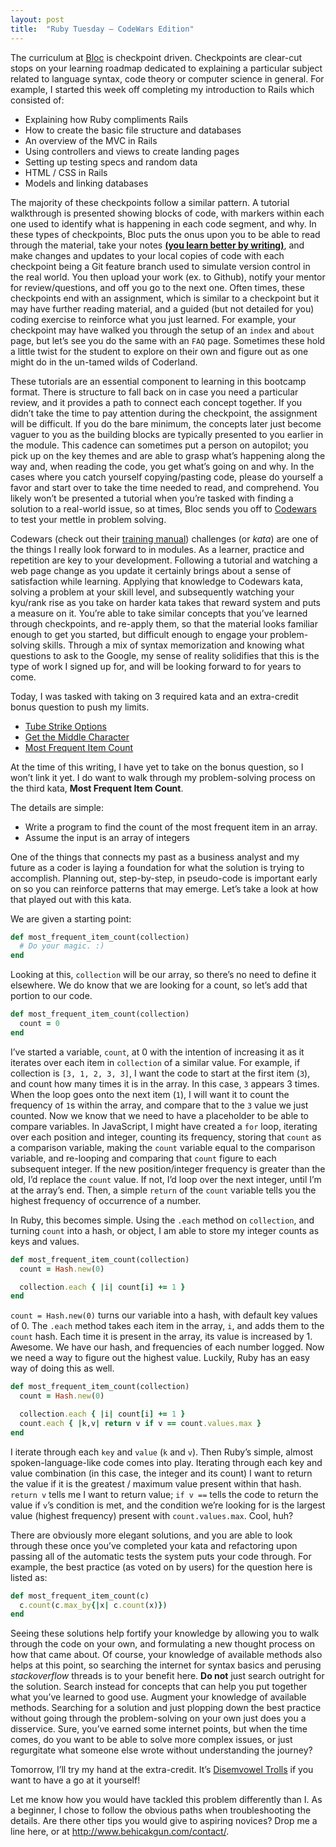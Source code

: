 ```yaml
---
layout: post
title:  "Ruby Tuesday – CodeWars Edition"
---
```


The curriculum at [Bloc](https://bloc.io) is checkpoint driven. Checkpoints are clear-cut stops on your learning roadmap dedicated to explaining a particular subject related to language syntax, code theory or computer science in general. For example, I started this week off completing my introduction to Rails <!--more-->which consisted of:

- Explaining how Ruby compliments Rails
- How to create the basic file structure and databases
- An overview of the MVC in Rails
- Using controllers and views to create landing pages
- Setting up testing specs and random data
- HTML / CSS in Rails
- Models and linking databases

The majority of these checkpoints follow a similar pattern. A tutorial walkthrough is presented showing blocks of code, with markers within each one used to identify what is happening in each code segment, and why. In these types of checkpoints, Bloc puts the onus upon you to be able to read through the material, take your notes **[(you learn better by writing)](https://www.sciencedaily.com/releases/2011/01/110119095458.htm)**, and make changes and updates to your local copies of code with each checkpoint being a Git feature branch used to simulate version control in the real world. You then upload your work (ex. to Github), notify your mentor for review/questions, and off you go to the next one. Often times, these checkpoints end with an assignment, which is similar to a checkpoint but it may have further reading material, and a guided (but not detailed for you) coding exercise to reinforce what you just learned. For example, your checkpoint may have walked you through the setup of an `index` and `about` page, but let’s see you do the same with an `FAQ` page. Sometimes these hold a little twist for the student to explore on their own and figure out as one might do in the un-tamed wilds of Coderland.

These tutorials are an essential component to learning in this bootcamp format. There is structure to fall back on in case you need a particular review, and it provides a path to connect each concept together. If you didn’t take the time to pay attention during the checkpoint, the assignment will be difficult. If you do the bare minimum, the concepts later just become vaguer to you as the building blocks are typically presented to you earlier in the module. This cadence can sometimes put a person on autopilot; you pick up on the key themes and are able to grasp what’s happening along the way and, when reading the code, you get what’s going on and why. In the cases where you catch yourself copying/pasting code, please do yourself a favor and start over to take the time needed to read, and comprehend. You likely won’t be presented a tutorial when you’re tasked with finding a solution to a real-world issue, so at times, Bloc sends you off to [Codewars](https://www.codewars.com) to test your mettle in problem solving.

Codewars (check out their [training manual](https://www.codewars.com/about)) challenges (or _kata_) are one of the things I really look forward to in modules. As a learner, practice and repetition are key to your development. Following a tutorial and watching a web page change as you update it certainly brings about a sense of satisfaction while learning.  Applying that knowledge to Codewars kata, solving a problem at your skill level, and subsequently watching your kyu/rank rise as you take on harder kata takes that reward system and puts a measure on it. You’re able to take similar concepts that you’ve learned through checkpoints, and re-apply them, so that the material looks familiar enough to get you started, but difficult enough to engage your problem-solving skills. Through a mix of syntax memorization and knowing what questions to ask to the Google, my sense of reality solidifies that this is the type of work I signed up for, and will be looking forward to for years to come.

Today, I was tasked with taking on 3 required kata and an extra-credit bonus question to push my limits.
-	[Tube Strike Options]( https://www.codewars.com/kata/tube-strike-options-calculator/ruby)
-	[Get the Middle Character]( https://www.codewars.com/kata/get-the-middle-character/ruby)
-	[Most Frequent Item Count](https://www.codewars.com/kata/find-count-of-most-frequent-item-in-an-array/ruby)

At the time of this writing, I have yet to take on the bonus question, so I won’t link it yet. I do want to walk through my problem-solving process on the third kata, **Most Frequent Item Count**.

The details are simple:
-	Write a program to find the count of the most frequent item in an array.
-	Assume the input is an array of integers

One of the things that connects my past as a business analyst and my future as a coder is laying a foundation for what the solution is trying to accomplish. Planning out, step-by-step, in pseudo-code is important early on so you can reinforce patterns that may emerge. Let’s take a look at how that played out with this kata.

We are given a starting point:
```ruby
def most_frequent_item_count(collection)
  # Do your magic. :)
end
```

Looking at this, `collection` will be our array, so there’s no need to define it elsewhere. We do know that we are looking for a count, so let’s add that portion to our code.

```ruby
def most_frequent_item_count(collection)
  count = 0
end
```

I’ve started a variable, `count`, at 0 with the intention of increasing it as it iterates over each item in `collection` of a similar value. For example, if collection is `[3, 1, 2, 3, 3]`, I want the code to start at the first item (`3`), and count how many times it is in the array. In this case, `3` appears 3 times. When the loop goes onto the next item (`1`), I will want it to count the frequency of `1`s within the array, and compare that to the `3` value we just counted. Now we know that we need to have a placeholder to be able to compare variables. In JavaScript, I might have created a `for` loop, iterating over each position and integer, counting its frequency, storing that `count` as a comparison variable, making the `count` variable equal to the comparison variable, and re-looping and comparing that `count` figure to each subsequent integer. If the new position/integer frequency is greater than the old, I’d replace the `count` value. If not, I’d loop over the next integer, until I’m at the array’s end. Then, a simple `return` of the `count` variable tells you the highest frequency of occurrence of a number.

In Ruby, this becomes simple. Using the `.each` method on `collection`, and turning `count` into a hash, or object, I am able to store my integer counts as keys and values.

```ruby
def most_frequent_item_count(collection)
  count = Hash.new(0)

  collection.each { |i| count[i] += 1 }
end
```

`count = Hash.new(0)` turns our variable into a hash, with default key values of 0. The `.each` method takes each item in the array, `i`, and adds them to the `count` hash. Each time it is present in the array, its value is increased by 1. Awesome. We have our hash, and frequencies of each number logged. Now we need a way to figure out the highest value. Luckily, Ruby has an easy way of doing this as well.

```ruby
def most_frequent_item_count(collection)
  count = Hash.new(0)

  collection.each { |i| count[i] += 1 }
  count.each { |k,v| return v if v == count.values.max }
end
```

I iterate through each `key` and `value` (`k` and `v`). Then Ruby’s simple, almost spoken-language-like code comes into play. Iterating through each key and value combination (in this case, the integer and its count) I want to return the value if it is the greatest / maximum value present within that hash. `return v` tells me I want to return value; `if v ==` tells the code to return the value if `v`’s condition is met, and the condition we’re looking for is the largest value (highest frequency) present with `count.values.max`. Cool, huh?

There are obviously more elegant solutions, and you are able to look through these once you’ve completed your kata and refactoring upon passing all of the automatic tests the system puts your code through. For example, the best practice (as voted on by users) for the question here is listed as:
```ruby
def most_frequent_item_count(c)
  c.count(c.max_by{|x| c.count(x)})
end
```

Seeing these solutions help fortify your knowledge by allowing you to walk through the code on your own, and formulating a new thought process on how that came about. Of course, your knowledge of available methods also helps at this point, so searching the internet for syntax basics and perusing _stackoverflow_ threads is to your benefit here. **Do not** just search outright for the solution. Search instead for concepts that can help you put together what you’ve learned to good use. Augment your knowledge of available methods. Searching for a solution and just plopping down the best practice without going through the problem-solving on your own just does you a disservice. Sure, you’ve earned some internet points, but when the time comes, do you want to be able to solve more complex issues, or just regurgitate what someone else wrote without understanding the journey?


Tomorrow, I’ll try my hand at the extra-credit. It’s [Disemvowel Trolls]( https://www.codewars.com/kata/disemvowel-trolls) if you want to have a go at it yourself!


Let me know how you would have tackled this problem differently than I. As a beginner, I chose to follow the obvious paths when troubleshooting the details. Are there other tips you would give to aspiring novices? Drop me a line here, or at <http://www.behicakgun.com/contact/>.
